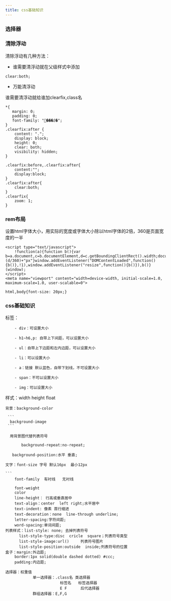 ```yaml
---
title: css基础知识
---
```


### 选择器

### 清除浮动

清除浮动有几种方法：

- 谁需要清浮动就在父级样式中添加

```
clear:both;
```

- 万能清浮动

谁需要清浮动就给谁加clearfix,class名

```
*{
   margin: 0;
   padding: 0;
   font-family: "΢���ź�";
}
.clearfix:after {
    content: ".";
    display: block;
    height: 0;
    clear: both;
    visibility: hidden;
}

.clearfix:before,.clearfix:after{
    content:"";
    display:block;
}
.clearfix:after{
    clear:both;
}
.clearfix{
    zoom: 1;
}
```

### rem布局

设置html字体大小，用实际的宽度或字体大小除以html字体的2倍，360是页面宽度的一半

```
<script type="text/javascript">
    !function(a){function b(){var b=a.document,c=b.documentElement,d=c.getBoundingClientRect().width;document.documentElement.style.fontSize=20*(d/360)+"px"}window.addEventListener("DOMContentLoaded",function(){b()},!1),window.addEventListener("resize",function(){b()}),b()}(window);
</script>
<meta name="viewport" content="width=device-width, initial-scale=1.0, maximum-scale=1.0, user-scalable=0">

html,body{font-size: 20px;}
```

### css基础知识

标签：

```
    - div：可设置大小  

    - h1~h6,p: 自带上下间距，可以设置大小

    - ul：自带上下边距和左内边距，可以设置大小

    - li：可以设置大小

    - a：链接 默认蓝色，自带下划线，不可设置大小

    - span：不可以设置大小

    - img：可以设置大小
```

样式：width height float

    背景：background-color

     ```
      background-image
     ```  

      用背景图代替列表符号

```
       background-repeat:no-repeat;
```

       background-position:水平 垂直;

    文字：font-size 字号 默认16px  最小12px

    ```
        font-family  有衬线   无衬线

        font-weight
        color
        line-height： 行高或垂直居中
        text-align：center  left right;水平居中
        text-indent: 像素 首行缩进
        text-decoration：none  line-through underline;
        letter-spacing:字符间距;
        word-spacing:单词间距;
    列表样式：list-style: none; 去掉列表符号
          list-style-type:disc  cricle  square；列表符号类型
          list-style-image:url()     列表符号图片
          list-style-position:outside  inside;列表符号的位置
    盒子：margin:外边距;
        border:1px solid(double dashed dotted) #ccc;
        padding:内边距;		  
```
选择器：权重值
			单一选择器：.class名 类选择器
						标签名   标签选择器
						E F	     后代选择器	  
			群组选择器：E,F,G  
